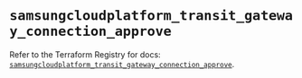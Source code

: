 # `samsungcloudplatform_transit_gateway_connection_approve`

Refer to the Terraform Registry for docs: [`samsungcloudplatform_transit_gateway_connection_approve`](https://registry.terraform.io/providers/samsungsdscloud/samsungcloudplatform/3.13.0/docs/resources/transit_gateway_connection_approve).
